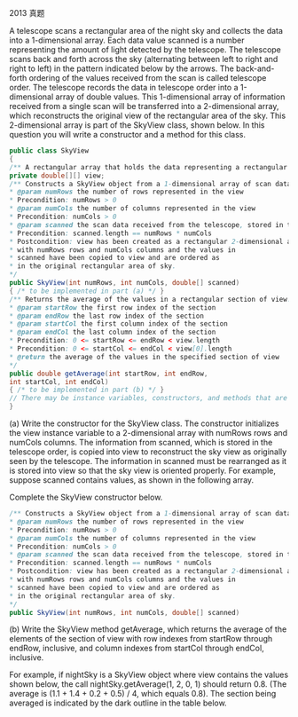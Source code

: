 2013 真题

A telescope scans a rectangular area of the night sky and collects the data into a 1-dimensional array. Each data value scanned is a number representing the amount of light detected by the telescope. The telescope scans back and forth across the sky (alternating between left to right and right to left) in the pattern indicated below by the arrows. The back-and-forth ordering of the values received from the scan is called telescope order.
The telescope records the data in telescope order into a 1-dimensional array of double values. This 1-dimensional array of information received from a single scan will be transferred into a 2-dimensional array, which reconstructs the original view of the rectangular area of the sky. This 2-dimensional array is part of the SkyView class, shown below. In this question you will write a constructor and a method for this class.

```java
public class SkyView 
{ 
/** A rectangular array that holds the data representing a rectangular area of the sky. */ 
private double[][] view; 
/** Constructs a SkyView object from a 1-dimensional array of scan data. 
* @param numRows the number of rows represented in the view 
* Precondition: numRows > 0 
* @param numCols the number of columns represented in the view 
* Precondition: numCols > 0 
* @param scanned the scan data received from the telescope, stored in telescope order 
* Precondition: scanned.length == numRows * numCols 
* Postcondition: view has been created as a rectangular 2-dimensional array 
* with numRows rows and numCols columns and the values in 
* scanned have been copied to view and are ordered as 
* in the original rectangular area of sky. 
*/ 
public SkyView(int numRows, int numCols, double[] scanned) 
{ /* to be implemented in part (a) */ } 
/** Returns the average of the values in a rectangular section of view. 
* @param startRow the first row index of the section 
* @param endRow the last row index of the section 
* @param startCol the first column index of the section 
* @param endCol the last column index of the section 
* Precondition: 0 <= startRow <= endRow < view.length 
* Precondition: 0 <= startCol <= endCol < view[0].length 
* @return the average of the values in the specified section of view 
*/ 
public double getAverage(int startRow, int endRow, 
int startCol, int endCol) 
{ /* to be implemented in part (b) */ } 
// There may be instance variables, constructors, and methods that are not shown. 
} 
```

(a) Write the constructor for the SkyView class. The constructor initializes the view instance variable to a 2-dimensional array with numRows rows and numCols columns. The information from scanned, which is stored in the telescope order, is copied into view to reconstruct the sky view as originally seen by the telescope. The information in scanned must be rearranged as it is stored into view so that the sky view is oriented properly.
For example, suppose scanned contains values, as shown in the following array.

Complete the SkyView constructor below.

```java
/** Constructs a SkyView object from a 1-dimensional array of scan data. 
* @param numRows the number of rows represented in the view 
* Precondition: numRows > 0 
* @param numCols the number of columns represented in the view 
* Precondition: numCols > 0 
* @param scanned the scan data received from the telescope, stored in telescope order 
* Precondition: scanned.length == numRows * numCols 
* Postcondition: view has been created as a rectangular 2-dimensional array 
* with numRows rows and numCols columns and the values in 
* scanned have been copied to view and are ordered as 
* in the original rectangular area of sky. 
*/ 
public SkyView(int numRows, int numCols, double[] scanned) 
```

(b) Write the SkyView method getAverage, which returns the average of the elements of the section of view with row indexes from startRow through endRow, inclusive, and column indexes from startCol through endCol, inclusive.

For example, if nightSky is a SkyView object where view contains the values shown below, the
call nightSky.getAverage(1, 2, 0, 1) should return 0.8. (The average is (1.1 + 1.4 + 0.2 + 0.5) / 4, which equals 0.8). The section being averaged is indicated by the dark outline
in the table below.
